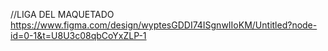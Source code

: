 //LIGA DEL MAQUETADO
https://www.figma.com/design/wyptesGDDI74ISgnwIIoKM/Untitled?node-id=0-1&t=U8U3c08qbCoYxZLP-1
